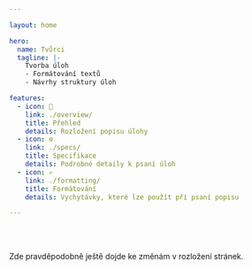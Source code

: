 ```yaml
---

layout: home

hero: 
  name: Tvůrci
  tagline: |-
    Tvorba úloh
    - Formátování textů
    - Návrhy struktury úloh

features:
  - icon: 🔰
    link: ./overview/
    title: Přehled 
    details: Rozložení popisu úlohy
  - icon: ⚙
    link: ./specs/
    title: Specifikace
    details: Podrobné detaily k psaní úloh
  - icon: ✍️
    link: ./formatting/
    title: Formátování
    details: Vychytávky, které lze použít při psaní popisu

---
```


<br>
<br>
<p style="text-align: center;">

Zde pravděpodobně ještě dojde ke změnám v rozložení stránek.

</p>